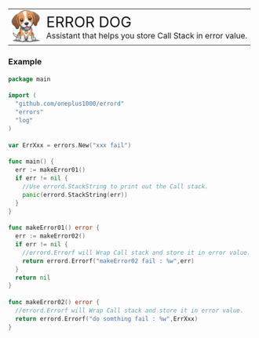 <table cellspacing="0" cellpadding="0" >
<tr>
<td>
<img  src='./readme/logo.png' height="65px"   />
</td>
<td>
  <div style="font-size:30px">
  ERROR DOG
  </div>
  <div style="font-size:16px">
  Assistant that helps you store Call Stack in error value.
  </div>
</td>
</tr>
</table>

### Example

```GO
package main

import (
  "github.com/oneplus1000/errord"
  "errors"
  "log"
)

var ErrXxx = errors.New("xxx fail")

func main() {
  err := makeError01()
  if err != nil {
    //Use errord.StackString to print out the Call stack.
    panic(errord.StackString(err))
  }
}

func makeError01() error {
  err := makeError02()
  if err != nil {
    //errord.Errorf will Wrap Call stack and store it in error value.
    return errord.Errorf("makeError02 fail : %w",err)
  }
  return nil
}

func makeError02() error {
  //errord.Errorf will Wrap Call stack and store it in error value.
  return errord.Errorf("do somthing fail : %w",ErrXxx)
}


```
